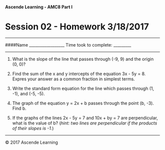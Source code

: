 #### Ascende Learning - AMC8 Part I
# Session 02 - Homework 3/18/2017
- - - 

####Name __________________    Time took to complete: _________
- - - 

1. What is the slope of the line that passes through (-9, 9) and the origin (0, 0)?

2. Find the sum of the x and y intercepts of the equation 3x - 5y = 8. Expres your answer as a common fraction in simplest terms.

3. Write the standard form equation for the line which passes through (1, -1), and (-5, -5).

4. The graph of the equation y = 2x + b passes through the point (b, -3). Find b.

5. If the graphs of the lines 2x - 5y = 7 and 10x + by = 7 are perpendicular, what is the value of b? (*hint: two lines are perpendicular if the products of their slopes is -1.*)


- - - 
<div class="footer">
    &copy; 2017 Ascende Learning
</div>
